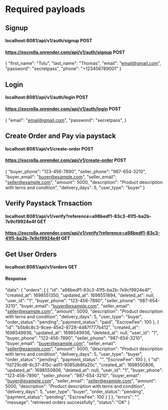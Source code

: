 # Required payloads

## Signup
#### localhost:8081/api/v1/auth/signup POST
#### https://escrolla.onrender.com/api/v1/auth/signup POST
{
"first_name": "Tolu",
"last_name": "Thomas",
"email": "email@gmail.com",
"password": "secretpass",
"phone": "+123456789001"
}

## Login
#### localhost:8081/api/v1/auth/login POST
#### https://escrolla.onrender.com/api/v1/auth/login POST
{
"email": "email@gmail.com",
"password": "secretpass",
}

## Create Order and Pay via paystack
#### localhost:8081/api/v1/create-order POST
#### https://escrolla.onrender.com/api/v1/create-order POST
{
"buyer_phone": "123-456-7890",
"seller_phone": "987-654-3210",
"buyer_email": "buyer@example.com",
"seller_email": "seller@example.com",
"amount": 5000,
"description": "Product description with terns and condition",
"delivery_days": 5,
"user_type": "buyer"
}

## Verify Paystack Trnsaction
#### localhost:8081/api/v1/verify?reference=a98bedf1-83c3-41f5-ba2b-7e9cf9924e4f  GET
#### https://escrolla.onrender.com/api/v1/verify?reference=a98bedf1-83c3-41f5-ba2b-7e9cf9924e4f  GET

## Get User Orders
#### localhost:8081/api/v1/orders GET
#### Response
"data": {
"orders": [
{
"id": "a98bedf1-83c3-41f5-ba2b-7e9cf9924e4f",
"created_at": 1698551350,
"updated_at": 1698551894,
"deleted_at": null,
"user_id": "1",
"buyer_phone": "123-456-7890",
"seller_phone": "987-654-3210",
"buyer_email": "buyer@example.com",
"seller_email": "seller@example.com",
"amount": 5000,
"description": "Product description with terns and condition",
"delivery_days": 5,
"user_type": "buyer",
"order_status": "pending",
"payment_status": "paid",
"EscrowFee": 100
},
{
"id": "b5b8c8c3-9cee-45e2-8728-4d87f777b412",
"created_at": 1698549936,
"updated_at": 1698549936,
"deleted_at": null,
"user_id": "1",
"buyer_phone": "123-456-7890",
"seller_phone": "987-654-3210",
"buyer_email": "buyer@example.com",
"seller_email": "seller@example.com",
"amount": 5000,
"description": "Product description with terns and condition",
"delivery_days": 5,
"user_type": "buyer",
"order_status": "pending",
"payment_status": "",
"EscrowFee": 100
},
{
"id": "fd729cd8-6c37-415c-ad11-9085db8fa20c",
"created_at": 1698550806,
"updated_at": 1698550806,
"deleted_at": null,
"user_id": "1",
"buyer_phone": "123-456-7890",
"seller_phone": "987-654-3210",
"buyer_email": "buyer@example.com",
"seller_email": "seller@example.com",
"amount": 5000,
"description": "Product description with terns and condition",
"delivery_days": 5,
"user_type": "buyer",
"order_status": "pending",
"payment_status": "pending",
"EscrowFee": 100
}
]
},
"errors": "",
"message": "retrieved orders successfully",
"status": "OK"
}
